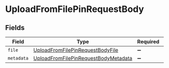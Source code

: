 # UploadFromFilePinRequestBody


## Fields

| Field                                                                                                   | Type                                                                                                    | Required                                                                                                | Description                                                                                             |
| ------------------------------------------------------------------------------------------------------- | ------------------------------------------------------------------------------------------------------- | ------------------------------------------------------------------------------------------------------- | ------------------------------------------------------------------------------------------------------- |
| `file`                                                                                                  | [UploadFromFilePinRequestBodyFile](../../models/operations/uploadfromfilepinrequestbodyfile.md)         | :heavy_minus_sign:                                                                                      | N/A                                                                                                     |
| `metadata`                                                                                              | [UploadFromFilePinRequestBodyMetadata](../../models/operations/uploadfromfilepinrequestbodymetadata.md) | :heavy_minus_sign:                                                                                      | N/A                                                                                                     |